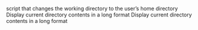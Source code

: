 script that changes the working directory to the user’s home directory
Display current directory contents in a long format
Display current directory contents in a long format
